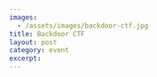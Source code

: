 ```yaml
---
images:
  - /assets/images/backdoor-ctf.jpg
title: Backdoor CTF
layout: post
category: event
excerpt: 
---
```

